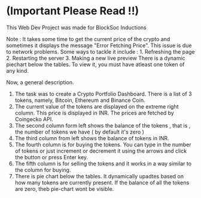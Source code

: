# (Important Please Read !!) 

This Web Dev Project was made for BlockSoc Inductions

Note : It takes some time to get the current price of the crypto and sometimes it displays the message "Error Fetching Price". This issue is due to network problems. Some ways to tackle it include :
                1. Refreshing the page
                2. Restarting the server
                3. Making a new live preview
There is a dynamic piechart below the tables. To view it, you must have atleast one token of any kind.

Now, a general description.

1. The task was to create a Crypto Portfolio Dashboard. There is a list of 3 tokens, namely, Bitcoin, Ethereum and Binance Coin. 
2. The current value of the tokens are displayed on the extreme right column. This price is displayed in INR. The prices are fetched by Coingecko API.
3. The second column form left shows the balance of the tokens , that is , the number of tokens we have ( by default it's zero )
4. The third column from left shows the balance of tokens in INR.
5. The fourth column is for buying the tokens. You can type in the number of tokens or just increment or decrement it using the arrows and click the button or press Enter key.
6. The fifth column is for selling the tokens and it works in a way similar to the column for buying.
7. There is pie chart below the tables. It dynamically upadtes based on how many tokens are currently present. If the balance of all the tokens are zero, theb pie-chart wont be visible.
